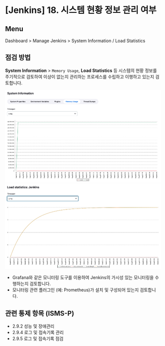 # [Jenkins] 18. 시스템 현황 정보 관리 여부

## Menu 
Dashboard > Manage Jenkins > System Information / Load Statistics

## 점검 방법 
**System Information** > `Memory Usage`, **Load Statistics** 등 시스템의 현황 정보를 주기적으로 검토하여 이상이 없는지 관리하는 프로세스를 수립하고 이행하고 있는지 검토합니다.  

![Memory Usage](images/memory-usage.png)
![Load Statistics](images/load-statistics.png)

- Grafana와 같은 모니터링 도구를 이용하여 Jenkins의 가시성 있는 모니터링을 수행하는지 검토합니다.
- 모니터링 관련 플러그인 (예: Prometheus)가 설치 및 구성되어 있는지 검토합니다. 

## 관련 통제 항목 (ISMS-P)
- 2.9.2 성능 및 장애관리
- 2.9.4 로그 및 접속기록 관리
- 2.9.5 로그 및 접속기록 점검